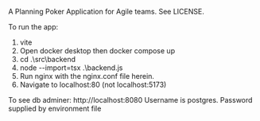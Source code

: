 A Planning Poker Application for Agile teams. See LICENSE.

To run the app:

1. vite
2. Open docker desktop then docker compose up
3. cd .\src\backend
4. node --import=tsx .\backend.js
5. Run nginx with the nginx.conf file herein.
6. Navigate to localhost:80 (not localhost:5173)

To see db adminer: http://localhost:8080 Username is postgres. Password supplied by environment file

